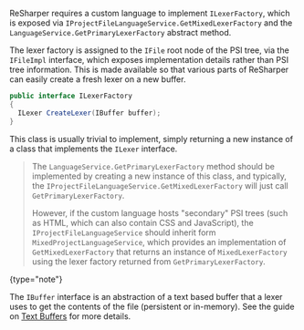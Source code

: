 [//]: # (title: Lexer Factories)

ReSharper requires a custom language to implement `ILexerFactory`, which is exposed via `IProjectFileLanguageService.GetMixedLexerFactory` and the `LanguageService.GetPrimaryLexerFactory` abstract method.

The lexer factory is assigned to the `IFile` root node of the PSI tree, via the `IFileImpl` interface, which exposes implementation details rather than PSI tree information. This is made available so that various parts of ReSharper can easily create a fresh lexer on a new buffer.

```csharp
public interface ILexerFactory
{
  ILexer CreateLexer(IBuffer buffer);
}
```

This class is usually trivial to implement, simply returning a new instance of a class that implements the `ILexer` interface.

 >  The `LanguageService.GetPrimaryLexerFactory` method should be implemented by creating a new instance of this class, and typically, the `IProjectFileLanguageService.GetMixedLexerFactory` will just call `GetPrimaryLexerFactory`.
>
> However, if the custom language hosts "secondary" PSI trees (such as HTML, which can also contain CSS and JavaScript), the `IProjectFileLanguageService` should inherit form `MixedProjectLanguageService`, which provides an implementation of `GetMixedLexerFactory` that returns an instance of `MixedLexerFactory` using the lexer factory returned from `GetPrimaryLexerFactory`.
 >
 {type="note"}

The `IBuffer` interface is an abstraction of a text based buffer that a lexer uses to get the contents of the file (persistent or in-memory). See the guide on [Text Buffers](TextBuffers.md) for more details.